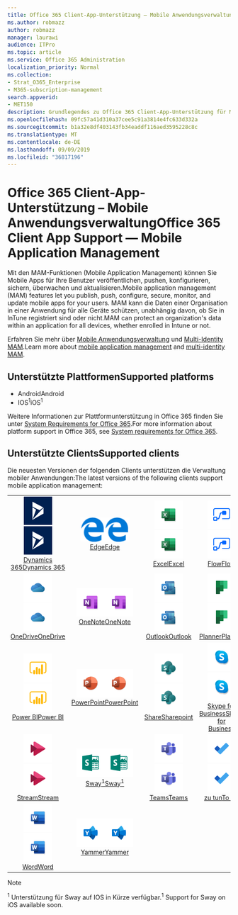 ```yaml
---
title: Office 365 Client-App-Unterstützung – Mobile Anwendungsverwaltung
ms.author: robmazz
author: robmazz
manager: laurawi
audience: ITPro
ms.topic: article
ms.service: Office 365 Administration
localization_priority: Normal
ms.collection:
- Strat_O365_Enterprise
- M365-subscription-management
search.appverid:
- MET150
description: Grundlegendes zu Office 365 Client-App-Unterstützung für Mobile Anwendungsverwaltung
ms.openlocfilehash: 09fc57a41d310a37cee5c91a3814e4fc633d332a
ms.sourcegitcommit: b1a32e8df403143fb34eaddf116aed3595228c8c
ms.translationtype: MT
ms.contentlocale: de-DE
ms.lasthandoff: 09/09/2019
ms.locfileid: "36817196"
---
```

# <a name="office-365-client-app-support--mobile-application-management"></a><span data-ttu-id="ae4b5-103">Office 365 Client-App-Unterstützung – Mobile Anwendungsverwaltung</span><span class="sxs-lookup"><span data-stu-id="ae4b5-103">Office 365 Client App Support — Mobile Application Management</span></span>

<span data-ttu-id="ae4b5-104">Mit den MAM-Funktionen (Mobile Application Management) können Sie Mobile Apps für Ihre Benutzer veröffentlichen, pushen, konfigurieren, sichern, überwachen und aktualisieren.</span><span class="sxs-lookup"><span data-stu-id="ae4b5-104">Mobile application management (MAM) features let you publish, push, configure, secure, monitor, and update mobile apps for your users.</span></span> <span data-ttu-id="ae4b5-105">MAM kann die Daten einer Organisation in einer Anwendung für alle Geräte schützen, unabhängig davon, ob Sie in InTune registriert sind oder nicht.</span><span class="sxs-lookup"><span data-stu-id="ae4b5-105">MAM can protect an organization's data within an application for all devices, whether enrolled in Intune or not.</span></span>

<span data-ttu-id="ae4b5-106">Erfahren Sie mehr über [Mobile Anwendungsverwaltung](https://docs.microsoft.com/intune/mam-faq) und [Multi-Identity MAM](https://docs.microsoft.com/intune/app-protection-policy).</span><span class="sxs-lookup"><span data-stu-id="ae4b5-106">Learn more about [mobile application management](https://docs.microsoft.com/intune/mam-faq) and [multi-identity MAM](https://docs.microsoft.com/intune/app-protection-policy).</span></span>

## <a name="supported-platforms"></a><span data-ttu-id="ae4b5-107">Unterstützte Plattformen</span><span class="sxs-lookup"><span data-stu-id="ae4b5-107">Supported platforms</span></span>

 - <span data-ttu-id="ae4b5-108">Android</span><span class="sxs-lookup"><span data-stu-id="ae4b5-108">Android</span></span>
 - <span data-ttu-id="ae4b5-109">IOS<sup>1</sup></span><span class="sxs-lookup"><span data-stu-id="ae4b5-109">iOS<sup>1</sup></span></span>

<span data-ttu-id="ae4b5-110">Weitere Informationen zur Plattformunterstützung in Office 365 finden Sie unter [System Requirements for Office 365](https://products.office.com/office-system-requirements).</span><span class="sxs-lookup"><span data-stu-id="ae4b5-110">For more information about platform support in Office 365, see [System requirements for Office 365](https://products.office.com/office-system-requirements).</span></span>

## <a name="supported-clients"></a><span data-ttu-id="ae4b5-111">Unterstützte Clients</span><span class="sxs-lookup"><span data-stu-id="ae4b5-111">Supported clients</span></span>

<span data-ttu-id="ae4b5-112">Die neuesten Versionen der folgenden Clients unterstützen die Verwaltung mobiler Anwendungen:</span><span class="sxs-lookup"><span data-stu-id="ae4b5-112">The latest versions of the following clients support mobile application management:</span></span>

| | | | | | |
|:---:|:---:|:---:|:---:|:---:|:---:|
| <span data-ttu-id="ae4b5-113">![Dynamics 365-Symbol](media/o365-dynamics365-64x64.png)</span><span class="sxs-lookup"><span data-stu-id="ae4b5-113">![Dynamics 365 icon](media/o365-dynamics365-64x64.png)</span></span> <br> [<span data-ttu-id="ae4b5-114">Dynamics 365</span><span class="sxs-lookup"><span data-stu-id="ae4b5-114">Dynamics 365</span></span>](https://dynamics.microsoft.com) | <span data-ttu-id="ae4b5-115">![Edge-Symbol](media/o365-edge-64x64.png)</span><span class="sxs-lookup"><span data-stu-id="ae4b5-115">![Edge icon](media/o365-edge-64x64.png)</span></span> <br> [<span data-ttu-id="ae4b5-116">Edge</span><span class="sxs-lookup"><span data-stu-id="ae4b5-116">Edge</span></span>](https://www.microsoft.com/windows/microsoft-edge) | <span data-ttu-id="ae4b5-117">![Excel-Symbol](media/o365-excel-64x64.png)</span><span class="sxs-lookup"><span data-stu-id="ae4b5-117">![Excel icon](media/o365-excel-64x64.png)</span></span> <br> [<span data-ttu-id="ae4b5-118">Excel</span><span class="sxs-lookup"><span data-stu-id="ae4b5-118">Excel</span></span>](https://products.office.com/excel) | <span data-ttu-id="ae4b5-119">![Fluss Symbol](media/o365-flow-64x64.png)</span><span class="sxs-lookup"><span data-stu-id="ae4b5-119">![Flow icon](media/o365-flow-64x64.png)</span></span> <br> [<span data-ttu-id="ae4b5-120">Flow</span><span class="sxs-lookup"><span data-stu-id="ae4b5-120">Flow</span></span>](https://flow.microsoft.com) | <span data-ttu-id="ae4b5-121">![Kaizala-Symbol](media/o365-kaizala-64x64.png)</span><span class="sxs-lookup"><span data-stu-id="ae4b5-121">![Kaizala icon](media/o365-kaizala-64x64.png)</span></span> <br> [<span data-ttu-id="ae4b5-122">Kaizala</span><span class="sxs-lookup"><span data-stu-id="ae4b5-122">Kaizala</span></span>](https://products.office.com/en/business/microsoft-kaizala) 
| <span data-ttu-id="ae4b5-123">![OneDrive für Unternehmen Symbol](media/o365-OneDrive-64x64.png)</span><span class="sxs-lookup"><span data-stu-id="ae4b5-123">![OneDrive for Business icon](media/o365-OneDrive-64x64.png)</span></span> <br> [<span data-ttu-id="ae4b5-124">OneDrive</span><span class="sxs-lookup"><span data-stu-id="ae4b5-124">OneDrive</span></span>](https://products.office.com/onedrive-for-business/online-cloud-storage) | <span data-ttu-id="ae4b5-125">![OneNote-Symbol](media/o365-OneNote-64x64.png)</span><span class="sxs-lookup"><span data-stu-id="ae4b5-125">![OneNote icon](media/o365-OneNote-64x64.png)</span></span> <br> [<span data-ttu-id="ae4b5-126">OneNote</span><span class="sxs-lookup"><span data-stu-id="ae4b5-126">OneNote</span></span>](https://products.office.com/onenote) | <span data-ttu-id="ae4b5-127">![Outlook-Symbol](media/o365-outlook-64x64.png)</span><span class="sxs-lookup"><span data-stu-id="ae4b5-127">![Outlook icon](media/o365-outlook-64x64.png)</span></span> <br> [<span data-ttu-id="ae4b5-128">Outlook</span><span class="sxs-lookup"><span data-stu-id="ae4b5-128">Outlook</span></span>](https://products.office.com/outlook) | <span data-ttu-id="ae4b5-129">![Symbol für Planer](media/o365-planner-64x64.png)</span><span class="sxs-lookup"><span data-stu-id="ae4b5-129">![Planner icon](media/o365-planner-64x64.png)</span></span> <br> [<span data-ttu-id="ae4b5-130">Planner</span><span class="sxs-lookup"><span data-stu-id="ae4b5-130">Planner</span></span>](https://products.office.com/business/task-management-software) | <span data-ttu-id="ae4b5-131">![PowerApps-Symbol](media/o365-powerapps-64x64.png)</span><span class="sxs-lookup"><span data-stu-id="ae4b5-131">![PowerApps icon](media/o365-powerapps-64x64.png)</span></span> <br> [<span data-ttu-id="ae4b5-132">PowerApps</span><span class="sxs-lookup"><span data-stu-id="ae4b5-132">PowerApps </span></span>](https://powerapps.microsoft.com) 
| <span data-ttu-id="ae4b5-133">![PowerBI-Symbol](media/o365-powerbi-64x64.png)</span><span class="sxs-lookup"><span data-stu-id="ae4b5-133">![PowerBI icon](media/o365-powerbi-64x64.png)</span></span> <br> [<span data-ttu-id="ae4b5-134">Power BI</span><span class="sxs-lookup"><span data-stu-id="ae4b5-134">Power BI</span></span>](https://powerbi.microsoft.com) | <span data-ttu-id="ae4b5-135">![PowerPoint-Symbol](media/o365-powerpoint-64x64.png)</span><span class="sxs-lookup"><span data-stu-id="ae4b5-135">![PowerPoint icon](media/o365-powerpoint-64x64.png)</span></span> <br> [<span data-ttu-id="ae4b5-136">PowerPoint</span><span class="sxs-lookup"><span data-stu-id="ae4b5-136">PowerPoint</span></span>](https://products.office.com/powerpoint) | <span data-ttu-id="ae4b5-137">![SharePoint-Symbol](media/o365-sharepoint-64x64.png)</span><span class="sxs-lookup"><span data-stu-id="ae4b5-137">![SharePoint icon](media/o365-sharepoint-64x64.png)</span></span> <br> [<span data-ttu-id="ae4b5-138">Share</span><span class="sxs-lookup"><span data-stu-id="ae4b5-138">Sharepoint</span></span>](https://products.office.com/sharepoint) | <span data-ttu-id="ae4b5-139">![Skype for Business Symbol](media/o365-skypeforbusiness-64x64.png)</span><span class="sxs-lookup"><span data-stu-id="ae4b5-139">![Skype for Business icon](media/o365-skypeforbusiness-64x64.png)</span></span> <br> [<span data-ttu-id="ae4b5-140">Skype for <br> Business</span><span class="sxs-lookup"><span data-stu-id="ae4b5-140">Skype for <br> Business</span></span>](https://www.skype.com/business/) | <span data-ttu-id="ae4b5-141">![StaffHub-Symbol](media/o365-staffhub-64x64.png)</span><span class="sxs-lookup"><span data-stu-id="ae4b5-141">![StaffHub icon](media/o365-staffhub-64x64.png)</span></span> <br> [<span data-ttu-id="ae4b5-142">StaffHub</span><span class="sxs-lookup"><span data-stu-id="ae4b5-142">StaffHub</span></span>](https://products.office.com/microsoft-staffhub/staff-scheduling-software) 
| <span data-ttu-id="ae4b5-143">![Datenstrom Symbol](media/o365-stream-64x64.png)</span><span class="sxs-lookup"><span data-stu-id="ae4b5-143">![Stream icon](media/o365-stream-64x64.png)</span></span> <br> [<span data-ttu-id="ae4b5-144">Stream</span><span class="sxs-lookup"><span data-stu-id="ae4b5-144">Stream</span></span>](https://stream.microsoft.com) | <span data-ttu-id="ae4b5-145">![Sway-Symbol](media/o365-sway-64x64.png)</span><span class="sxs-lookup"><span data-stu-id="ae4b5-145">![Sway icon](media/o365-sway-64x64.png)</span></span> <br> [<span data-ttu-id="ae4b5-146">Sway<sup>1</sup></span><span class="sxs-lookup"><span data-stu-id="ae4b5-146">Sway<sup>1</sup></span></span>](https://sway.com) | <span data-ttu-id="ae4b5-147">![Teams-Symbol](media/o365-teams-64x64.png)</span><span class="sxs-lookup"><span data-stu-id="ae4b5-147">![Teams icon](media/o365-teams-64x64.png)</span></span> <br> [<span data-ttu-id="ae4b5-148">Teams</span><span class="sxs-lookup"><span data-stu-id="ae4b5-148">Teams</span></span>](https://products.office.com/microsoft-teams/group-chat-software) | <span data-ttu-id="ae4b5-149">![To-do-Symbol](media/o365-todo-64x64.png)</span><span class="sxs-lookup"><span data-stu-id="ae4b5-149">![To Do icon](media/o365-todo-64x64.png)</span></span> <br> [<span data-ttu-id="ae4b5-150">zu tun</span><span class="sxs-lookup"><span data-stu-id="ae4b5-150">To Do</span></span>](https://todo.microsoft.com) | <span data-ttu-id="ae4b5-151">![Visio-Symbol](media/o365-visio-64x64.png)</span><span class="sxs-lookup"><span data-stu-id="ae4b5-151">![Visio icon](media/o365-visio-64x64.png)</span></span> <br> [<span data-ttu-id="ae4b5-152">Visio</span><span class="sxs-lookup"><span data-stu-id="ae4b5-152">Visio</span></span>](https://products.office.com/visio/flowchart-software) 
| <span data-ttu-id="ae4b5-153">![Word-Symbol](media/o365-word-64x64.png)</span><span class="sxs-lookup"><span data-stu-id="ae4b5-153">![Word icon](media/o365-word-64x64.png)</span></span> <br> [<span data-ttu-id="ae4b5-154">Word</span><span class="sxs-lookup"><span data-stu-id="ae4b5-154">Word</span></span>](https://products.office.com/word) | <span data-ttu-id="ae4b5-155">![Jammer Symbol](media/o365-yammer-64x64.png)</span><span class="sxs-lookup"><span data-stu-id="ae4b5-155">![Yammer icon](media/o365-yammer-64x64.png)</span></span> <br> [<span data-ttu-id="ae4b5-156">Yammer</span><span class="sxs-lookup"><span data-stu-id="ae4b5-156">Yammer</span></span>](https://products.office.com/yammer/yammer-overview)

> [!NOTE]
> <span data-ttu-id="ae4b5-157"><sup>1</sup> Unterstützung für Sway auf IOS in Kürze verfügbar.</span><span class="sxs-lookup"><span data-stu-id="ae4b5-157"><sup>1</sup> Support for Sway on iOS available soon.</span></span>